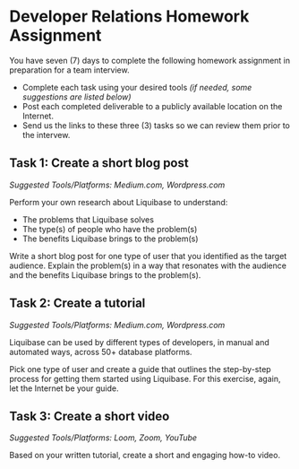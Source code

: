# Developer Relations Homework Assignment

You have seven (7) days to complete the following homework assignment in preparation for a team interview. 
* Complete each task using your desired tools *(if needed, some suggestions are listed below)*
* Post each completed deliverable to a publicly available location on the Internet.
* Send us the links to these three (3) tasks so we can review them prior to the intervew.

## Task 1: Create a short blog post
*Suggested Tools/Platforms: Medium.com, Wordpress.com*

Perform your own research about Liquibase to understand:
* The problems that Liquibase solves
* The type(s) of people who have the problem(s)
* The benefits Liquibase brings to the problem(s)

Write a short blog post for one type of user that you identified as the target audience. 
Explain the problem(s) in a way that resonates with the audience and the benefits 
Liquibase brings to the problem(s).

## Task 2: Create a tutorial
*Suggested Tools/Platforms: Medium.com, Wordpress.com*

Liquibase can be used by different types of developers, in manual and automated ways, across 50+ database platforms.

Pick one type of user and create a guide that outlines the step-by-step process for getting them started using Liquibase.
For this exercise, again, let the Internet be your guide.

## Task 3: Create a short video
*Suggested Tools/Platforms: Loom, Zoom, YouTube*

Based on your written tutorial, create a short and engaging how-to video.
